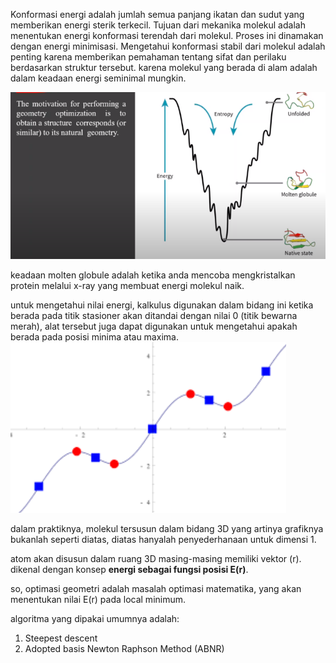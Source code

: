 Konformasi energi adalah jumlah semua panjang ikatan dan sudut yang memberikan energi sterik terkecil. Tujuan dari mekanika molekul adalah menentukan energi konformasi terendah dari molekul. Proses ini dinamakan dengan energi minimisasi. Mengetahui konformasi stabil dari molekul adalah penting karena memberikan pemahaman tentang sifat dan perilaku berdasarkan struktur tersebut. karena molekul yang berada di alam adalah dalam keadaan energi seminimal mungkin. 

![ee8c9477f7e551ba3110034e08175ce2.png](../../../../../_resources/ee8c9477f7e551ba3110034e08175ce2.png)

keadaan molten globule adalah ketika anda mencoba mengkristalkan protein melalui x-ray yang membuat energi molekul naik. 

untuk mengetahui nilai energi, kalkulus digunakan dalam bidang ini ketika berada pada titik stasioner akan ditandai dengan nilai 0 (titik bewarna merah), alat tersebut juga dapat digunakan untuk mengetahui apakah berada pada posisi minima atau maxima.
![40637a2608054bbc863f3e9eb225f009.png](../../../../../_resources/40637a2608054bbc863f3e9eb225f009.png)

dalam praktiknya, molekul tersusun dalam bidang 3D yang artinya grafiknya bukanlah seperti diatas, diatas hanyalah penyederhanaan untuk dimensi 1. 

atom akan disusun dalam ruang 3D masing-masing memiliki vektor (r). dikenal dengan konsep **energi sebagai fungsi posisi E(r)**.

so, optimasi geometri adalah masalah optimasi matematika, yang akan menentukan nilai E(r) pada local minimum.  

algoritma yang dipakai umumnya adalah:
1. Steepest descent
2. Adopted basis Newton Raphson Method (ABNR)